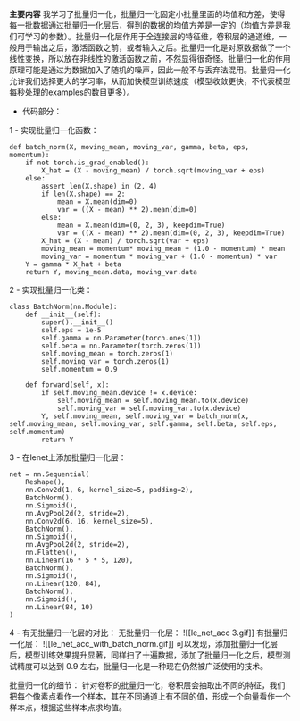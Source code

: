 **主要内容** 我学习了批量归一化，批量归一化固定小批量里面的均值和方差，使得每一批数据通过批量归一化层后，得到的数据的均值方差是一定的（均值方差是我们可学习的参数）。批量归一化层作用于全连接层的特征维，卷积层的通道维，一般用于输出之后，激活函数之前，或者输入之后。批量归一化是对原数据做了一个线性变换，所以放在非线性的激活函数之前，不然显得很奇怪。批量归一化的作用原理可能是通过为数据加入了随机的噪声，因此一般不与丢弃法混用。批量归一化允许我们选择更大的学习率，从而加快模型训练速度（模型收敛更快，不代表模型每秒处理的examples的数目更多）。

- 代码部分：

 1 - 实现批量归一化函数：
```
def batch_norm(X, moving_mean, moving_var, gamma, beta, eps, momentum):  
    if not torch.is_grad_enabled():  
        X_hat = (X - moving_mean) / torch.sqrt(moving_var + eps)  
    else:  
        assert len(X.shape) in (2, 4)  
        if len(X.shape) == 2:  
            mean = X.mean(dim=0)  
            var = ((X - mean) ** 2).mean(dim=0)  
        else:  
            mean = X.mean(dim=(0, 2, 3), keepdim=True)  
            var = ((X - mean) ** 2).mean(dim=(0, 2, 3), keepdim=True)  
        X_hat = (X - mean) / torch.sqrt(var + eps)  
        moving_mean = momentum* moving_mean + (1.0 - momentum) * mean  
        moving_var = momentum * moving_var + (1.0 - momentum) * var  
    Y = gamma * X_hat + beta  
    return Y, moving_mean.data, moving_var.data
```
2 - 实现批量归一化类：
```
class BatchNorm(nn.Module):  
    def __init__(self):  
        super().__init__()  
        self.eps = 1e-5  
        self.gamma = nn.Parameter(torch.ones(1))  
        self.beta = nn.Parameter(torch.zeros(1))  
        self.moving_mean = torch.zeros(1)  
        self.moving_var = torch.zeros(1)  
        self.momentum = 0.9  
  
    def forward(self, x):  
        if self.moving_mean.device != x.device:  
            self.moving_mean = self.moving_mean.to(x.device)  
            self.moving_var = self.moving_var.to(x.device)  
        Y, self.moving_mean, self.moving_var = batch_norm(x, self.moving_mean, self.moving_var, self.gamma, self.beta, self.eps, self.momentum)  
        return Y
```
3 - 在lenet上添加批量归一化层：
```
net = nn.Sequential(  
    Reshape(),  
    nn.Conv2d(1, 6, kernel_size=5, padding=2),  
    BatchNorm(),  
    nn.Sigmoid(),  
    nn.AvgPool2d(2, stride=2),  
    nn.Conv2d(6, 16, kernel_size=5),  
    BatchNorm(),  
    nn.Sigmoid(),  
    nn.AvgPool2d(2, stride=2),  
    nn.Flatten(),  
    nn.Linear(16 * 5 * 5, 120),  
    BatchNorm(),  
    nn.Sigmoid(),  
    nn.Linear(120, 84),  
    BatchNorm(),  
    nn.Sigmoid(),  
    nn.Linear(84, 10)  
)
```
4 - 有无批量归一化层的对比：
无批量归一化层：
![[le_net_acc 3.gif]]
有批量归一化层：
![[le_net_acc_with_batch_norm.gif]]
可以发现，添加批量归一化层后，模型训练效果提升显著，同样扫了十遍数据，添加了批量归一化之后，模型测试精度可以达到 0.9 左右，批量归一化是一种现在仍然被广泛使用的技术。


批量归一化的细节：
针对卷积的批量归一化，卷积层会抽取出不同的特征，我们把每个像素点看作一个样本，其在不同通道上有不同的值，形成一个向量看作一个样本点，根据这些样本点求均值。
